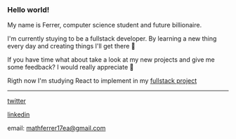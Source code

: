 ### Hello world!

My name is Ferrer,
computer science student and future billionaire.

I'm currently stuying to be a fullstack developer. 
By learning a new thing every day and creating things I'll get there 🤩 

If you have time what about take a look at my new projects
and give me some feedback? I would really appreciate 🤖

Rigth now I'm studying React to implement in my [fullstack project](https://github.com/CCerrer/Cafe-Tracker)

---

[twitter](https://twitter.com/naotomorefri)

[linkedin](https://www.linkedin.com/in/enricoferrer/)

email: mathferrer17ea@gmail.com


<!--
**CCerrer/CCerrer** is a ✨ _special_ ✨ repository because its `README.md` (this file) appears on your GitHub profile.

Here are some ideas to get you started:

- 🔭 I’m currently working on ...
- 🌱 I’m currently learning ...
- 👯 I’m looking to collaborate on ...
- 🤔 I’m looking for help with ...
- 💬 Ask me about ...
- 📫 How to reach me: ...
- 😄 Pronouns: ...
- ⚡ Fun fact: ...
-->
